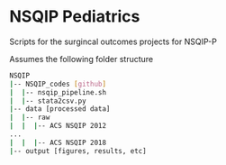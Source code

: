 # NSQIP Pediatrics

Scripts for the surgincal outcomes projects for NSQIP-P

Assumes the following folder structure

```bash
NSQIP
|-- NSQIP_codes [github]
|  |-- nsqip_pipeline.sh
|  |-- stata2csv.py
|-- data [processed data]
|  |-- raw
|  |  |-- ACS NSQIP 2012
...
|  |  |-- ACS NSQIP 2018
|-- output [figures, results, etc]

```


